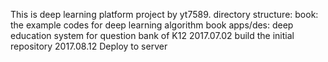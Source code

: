 This is deep learning platform project by yt7589.
directory structure:
book: the example codes for deep learning algorithm book
apps/des: deep education system for question bank of K12
2017.07.02 build the initial repository
2017.08.12 Deploy to server
